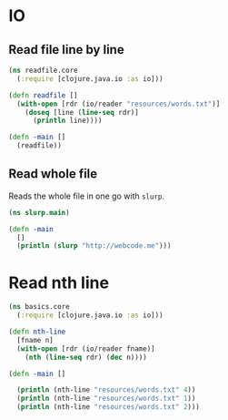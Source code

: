 # IO

## Read file line by line

```clojure
(ns readfile.core
  (:require [clojure.java.io :as io]))

(defn readfile []
  (with-open [rdr (io/reader "resources/words.txt")]
    (doseq [line (line-seq rdr)]
      (println line))))

(defn -main []
  (readfile))
```

## Read whole file

Reads the whole file in one go with `slurp`.  

```clojure
(ns slurp.main)

(defn -main
  []
  (println (slurp "http://webcode.me")))
```

# Read nth line

```clojure
(ns basics.core
  (:require [clojure.java.io :as io]))

(defn nth-line
  [fname n]
  (with-open [rdr (io/reader fname)]
    (nth (line-seq rdr) (dec n))))

(defn -main []

  (println (nth-line "resources/words.txt" 4))
  (println (nth-line "resources/words.txt" 1))
  (println (nth-line "resources/words.txt" 2)))
```  
